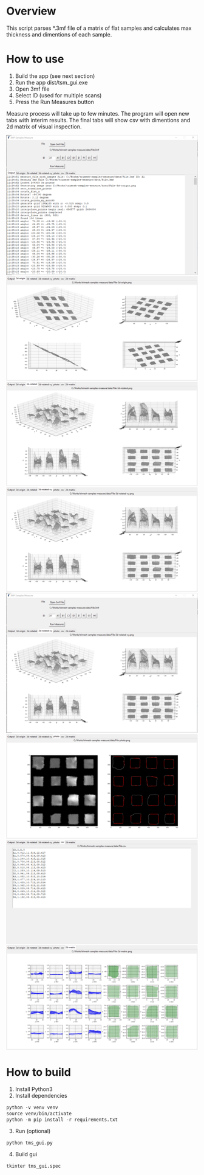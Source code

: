 
# Overview

This script parses *.3mf file of a matrix of flat samples and calculates max thickness and dimentions of each sample.

# How to use

1. Build the app (see next section)
2. Run the app dist/tsm_gui.exe
3. Open 3mf file 
4. Select ID (used for multiple scans)
5. Press the Run Measures button

Measure process will take up to few minutes. The program will open new tabs with interim results.
The final tabs will show csv with dimentions and 2d matrix of visual inspection.

![](images/gui-0.png)
![](images/gui-1.png)
![](images/gui-2.png)
![](images/gui-3.png)
![](images/gui-4.png)
![](images/gui-5.png)
![](images/gui-6.png)
![](images/gui-7.png)

# How to build	

1. Install Python3	
2. Install dependencies	
```	
python -v venv venv	
source venv/bin/activate	
python -m pip install -r requirements.txt	
```
3. Run (optional)	
```	
python tms_gui.py
```
4. Build gui	
```	
tkinter tms_gui.spec	
```
